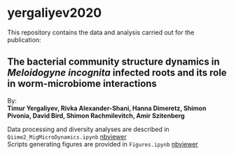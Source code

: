 # yergaliyev2020
This repository contains the data and analysis carried out for the publication:  
## The bacterial community structure dynamics in *Meloidogyne incognita* infected roots and its role in worm-microbiome interactions  
  
By:  
**Timur Yergaliyev, Rivka Alexander-Shani, Hanna Dimeretz, Shimon Pivonia, David Bird, Shimon Rachmilevitch, Amir Szitenberg**
  
Data processing and diversity analyses are described in `Qiime2_MigMicroDynamics.ipynb` [nbviewer](https://nbviewer.jupyter.org/github/DSASC/yergaliyev2020/blob/master/Qiime2_MigMicroDynamics.ipynb)  
Scripts generating figures are provided in `Figures.ipynb` [nbviewer](https://nbviewer.jupyter.org/github/DSASC/yergaliyev2020/blob/master/Figures.ipynb)  
